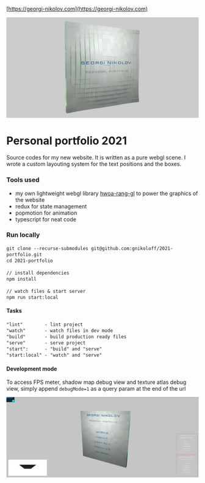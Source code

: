 [https://georgi-nikolov.com](https://georgi-nikolov.com)

![Homepage render](/src/assets/georgi-nikolov-social-preview.png?raw=true)

# Personal portfolio 2021

Source codes for my new website. It is written as a pure webgl scene. I wrote a custom layouting system for the text positions and the boxes.

### Tools used

- my own lightweight webgl library [hwoa-rang-gl](https://gnikoloff.github.io/hwoa-rang-gl/) to power the graphics of the website
- redux for state management
- popmotion for animation
- typescript for neat code

### Run locally

```
git clone --recurse-submodules git@github.com:gnikoloff/2021-portfolio.git
cd 2021-portfolio

// install dependencies
npm install

// watch files & start server
npm run start:local
```

#### Tasks

```
"lint"        - lint project
"watch"       - watch files in dev mode
"build"       - build production ready files
"serve"       - serve project
"start":      - "build" and "serve"
"start:local" - "watch" and "serve"
```

#### Development mode

To access FPS meter, shadow map debug view and texture atlas debug view, simply append `debugMode=1` as a query param at the end of the url

![Debug view](/src/assets/debug-view.png?raw=true)
